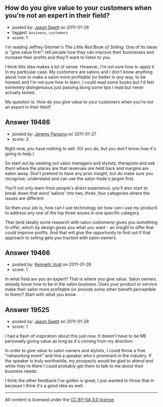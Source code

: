 ## How do you give value to your customers when you're not an expert in their field?

- posted by: [Jason Swett](https://stackexchange.com/users/-1/5327-jason-swett) on 2011-01-26
- tagged: `business`, `customers`
- score: 1

I'm reading Jeffrey Gitomer's *The Little Red Book of Selling*. One of its ideas is "give value first": tell people how they can improve their businesses and increase their profits and they'll want to listen to you.

I think this idea makes a lot of sense. However, I'm not sure how to apply it in my particular case. My customers are salons and I don't know anything about how to make a salon more profitable (or better in *any* way, to be honest) and I'm not sure how to learn. I could read some books but I'd feel extremely disingenuous just passing along some tips I read but never actually tested.

My question is: How do you give value to your customers when you're not an expert in their field?


## Answer 19486

- posted by: [Jeremy Parsons](https://stackexchange.com/users/-1/4291-jeremy-parsons) on 2011-01-27
- score: 3

Right now, you have nothing to sell. (Or you do, but you don't know how it's going to help.)

So start out by seeking out salon managers and stylists, therapists and *ask them* where the places are that revenues are held back and margins are eaten away. Don't pretend to have any prior insight, but do make sure you recognise, understand and can use the salon trade's jargon first.

You'll not only learn from people's direct experience, you'll also start to break down that word 'salons' into two, three, four categories where the issues are different.

So then your job is, how can I use technology (or how can I use my product) to address any one of the top three issues in one specific category.

That (and ideally some research with salon customers) gives you something to offer, which by design gives you what you want - an insight to offer that could improve profits. And that will give the opportunity to find out if that approach to selling gets you traction with salon owners.


## Answer 19466

- posted by: [Kenneth Vogt](https://stackexchange.com/users/-1/6736-kenneth-vogt) on 2011-01-26
- score: 1

In what field are you an expert? That is where you give value. Salon owners already know how to be in the salon business. Does your product or service make their salon more profitable (or provide some other benefit perceptible to them)? Start with what you know.


## Answer 19525

- posted by: [Jason Swett](https://stackexchange.com/users/-1/5327-jason-swett) on 2011-01-28
- score: 1

I had a flash of inspiration about this just now. It doesn't have to be ME personally giving value as long as it's coming from my direction.

In order to give value to salon owners and stylists, I could throw a free "networking event" and hire a speaker who's prominent in the industry. If the speaker is truly worthwhile, my prospects would be glad to attend and while they're there I could probably get them to talk to me about their business needs.

I think the other feedback I've gotten is great; I just wanted to throw that in because I think it's a good idea as well.



---

All content is licensed under the [CC BY-SA 3.0 license](https://creativecommons.org/licenses/by-sa/3.0/).

